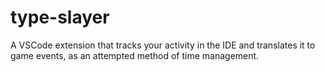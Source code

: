 # type-slayer
A VSCode extension that tracks your activity in the IDE and translates it to game events, as an attempted method of time management. 
